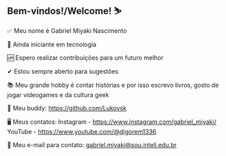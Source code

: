 ## Bem-vindos!/Welcome! ⛷

✅ Meu nome é Gabriel Miyaki Nascimento

📱 Ainda iniciante em tecnologia

🆙 Espero realizar contribuições para um futuro melhor

✔ Estou sempre aberto para sugestões

📚 Meu grande hobby é contar histórias e por isso escrevo livros, gosto de jogar videogames e da cultura geek

🤝 Meu buddy: https://github.com/Lukovsk

🖥 Meus contatos: Instagram - https://www.instagram.com/gabriel_miyaki/ YouTube - https://www.youtube.com/@digorem1336

📧 Meu e-mail para contato: gabriel.miyaki@sou.inteli.edu.br
